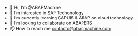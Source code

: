 - 👋 Hi, I’m @ABAPMachine
- 👀 I’m interested in SAP Techonology 
- 🌱 I’m currently learning SAPUI5 & ABAP on cloud technology
- 💞️ I’m looking to collaborate on ABAPERS
- 📫 How to reach me contacto@abapmachine.com

<!---
ABAPMachine/ABAPMachine is a ✨ special ✨ repository because its `README.md` (this file) appears on your GitHub profile.
You can click the Preview link to take a look at your changes.
--->
